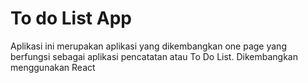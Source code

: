 # To do List App

Aplikasi ini merupakan aplikasi yang dikembangkan one page yang berfungsi sebagai aplikasi pencatatan atau To Do List. Dikembangkan menggunakan React
